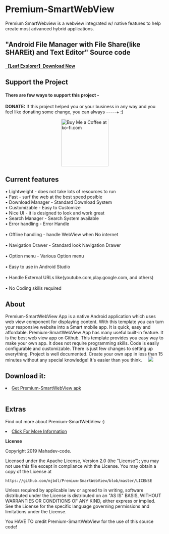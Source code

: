 # Premium-SmartWebView
Premium SmartWebview is a webview integrated w/ native features to help create most advanced hybrid applications.

## "Android File Manager with File Share(like SHAREit) and Text Editor" Source code
#### [【Leaf Explorer】Download Now](https://github.com/Shiv-Shambhu/Leaf-Explorer)

## Support the Project

#### There are few ways to support this project -

**DONATE:** If this project helped you or your business in any way and you feel like donating some change, you can always -----+ :)

<a href="http://paypal.me/premium813" target="_blank" title="Buy me a Coffee"><img width="150" style="border:0px;width:150px;display:block;margin:0 auto" src="https://github.com/mjbdl/Premium-SmartWebView/blob/master/app/donate-now-button-n-dim-300x162.jpg" border="0" alt="Buy Me a Coffee at ko-fi.com" /></a>

<h2> Current features </h2>
  &bull; Lightweight - does not take lots of resources to run
  <br>
  &bull; Fast - surf the web at the best speed posible
  <br>
  &bull; Download Manager - Standard Download System
  <br>
  &bull; Customizable - Easy to Customize
  <br>
  &bull; Nice UI - it is designed to look and work great
  <br>
  &bull; Search Manager - Search System available
  <br>
  &bull; Error handling - Error Handle
  <br>
<br>
  &bull; Offline handling - handle WebView when No internet
  <br>
<br>
  &bull; Navigation Drawer - Standard look Navigation Drawer
  <br>
<br>
  &bull; Option menu - Various Option menu
  <br>
<br>
  &bull; Easy to use in Android Studio
  <br>
 <br>
  &bull; Handle External URLs like(youtube.com,play.google.com, and others)
  <br>
<br>
  &bull; No Coding skills required
  <br>

## About
Premium-SmartWebView App is a native Android application which uses web view component for displaying content. With this template you can turn your responsive website into a Smart mobile app. It is quick, easy and affordable. Premium-SmartWebView App has many useful built-in feature. It is the best web view app on Github. This template provides you easy way to make your own app. It does not require programming skills. Code is easily configurable and customizable. There is just few changes to setting up everything. Project is well documented. Create your own app in less than 15 minutes without any special knowledge! It's easier than you think.  	&nbsp;	&nbsp;
<img src="https://github.com/mjbdl/Premium-SmartWebView/blob/master/app/src/main/res/mipmap-hdpi/ic_launcher.png"/>
<h2> Download it: </h2>
<li><a href="https://github.com/mjbdl/Premium-SmartWebView/blob/master/Premium-SmartWebView-master.apk">Get Premium-SmartWebView apk</a></li>
<br>
<h2> Extras </h2>
<p>Find out more about Premium-SmartWebView :) </p>
<li><a href="https://try-tolearn.blogspot.com/2019/09/premium-smartwebview.html">Click For More Information</a></li>
<p><b>License</b><p>
<p>Copyright 2019 Mahadev-code.</p>
Licensed under the Apache License, Version 2.0 (the "License");
you may not use this file except in compliance with the License.
You may obtain a copy of the License at

    https://github.com/mjbdl/Premium-SmartWebView/blob/master/LICENSE


Unless required by applicable law or agreed to in writing, software
distributed under the License is distributed on an "AS IS" BASIS,
WITHOUT WARRANTIES OR CONDITIONS OF ANY KIND, either express or implied.
See the License for the specific language governing permissions and
limitations under the License.

You HAVE TO credit Premium-SmartWebView for the use of this source code!
  
